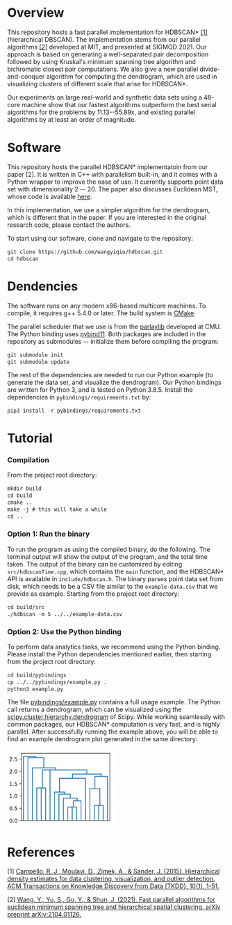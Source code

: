 # Overview

This repository hosts a fast parallel implementation for HDBSCAN* [[1]](https://dl.acm.org/doi/10.1145/2733381) (hierarchical DBSCAN). The implementation stems from our parallel algorithms [[2]](https://arxiv.org/pdf/2104.01126.pdf) developed at MIT, and presented at SIGMOD 2021. Our approach is based on generating a well-separated pair decomposition followed by using Kruskal's minimum spanning tree algorithm and bichromatic closest pair computations. We also give a new parallel divide-and-conquer algorithm for computing the dendrogram, which are used in visualizing clusters of different scale that arise for HDBSCAN*.

Our experiments on large real-world and synthetic data sets using a 48-core machine show that our fastest algorithms outperform the best serial algorithms for the problems by 11.13--55.89x, and existing parallel algorithms by at least an order of magnitude.

# Software

This repository hosts the parallel HDBSCAN* implementatoin from our paper [2]. It is written in C++ with parallelism built-in, and it comes with a Python wrapper to improve the ease of use. It currently supports point data set with dimensionality 2 -- 20. The paper also discusses Euclidean MST, whose code is available [here](https://github.com/wangyiqiu/pargeo.git).

In this implementation, we use a simpler algorithm for the dendrogram, which is different that in the paper. If you are interested in the original research code, please contact the authors.

To start using our software, clone and navigate to the repository:

```
git clone https://github.com/wangyiqiu/hdbscan.git
cd hdbscan
```

# Dendencies

The software runs on any modern x86-based multicore machines. To compile, it requires g++ 5.4.0 or later. The build system is [CMake](https://cmake.org/install/). 

The parallel scheduler that we use is from the [parlaylib](https://github.com/cmuparlay/parlaylib) developed at CMU. The Python binding uses [pybind11](https://github.com/pybind/pybind11). Both packages are included in the repository as submodules -- initialize them before compiling the program:

```
git submodule init
git submodule update
```

The rest of the dependencies are needed to run our Python example (to generate the data set, and visualize the dendrogram). Our Python bindings are written for Python 3, and is tested on Python 3.8.5. Install the dependencies in `pybindings/requirements.txt` by:

```
pip3 install -r pybindings/requirements.txt
```

# Tutorial

### Compilation

From the project root directory:

```
mkdir build
cd build
cmake ..
make -j # this will take a while
cd ..
```

### Option 1: Run the binary

To run the program as using the compiled binary, do the following. The terminal output will show the output of the program, and the total time taken. The output of the binary can be customized by editing `src/hdbscanTime.cpp`, which contains the `main` function, and the HDBSCAN* API is available in `include/hdbscan.h`. The binary parses point data set from disk, which needs to be a CSV file similar to the `example-data.csv` that we provide as example. Starting from the project root directory:

```
cd build/src
./hdbscan -m 5 ../../example-data.csv
```

### Option 2: Use the Python binding

To perform data analytics tasks, we recommend using the Python binding. Please install the Python dependencies mentioned earlier, then starting from the project root directory:

```
cd build/pybindings
cp ../../pybindings/example.py .
python3 example.py
```

The file [pybindings/example.py](https://github.com/wangyiqiu/hdbscan/blob/main/pybindings/example.py) contains a full usage example. The Python call returns a dendrogram, which can be visualized using the [scipy.cluster.hierarchy.dendrogram](https://docs.scipy.org/doc/scipy/reference/generated/scipy.cluster.hierarchy.dendrogram.html#scipy.cluster.hierarchy.dendrogram) of Scipy. While working seamlessly with common packages, our HDBSCAN* computation is very fast, and is highly parallel. After successfully running the example above, you will be able to find an example dendrogram plot generated in the same directory:

<img src="pybindings/example.png" alt="dendrogram-example" width="250"/>

# References

[1] [Campello, R. J., Moulavi, D., Zimek, A., & Sander, J. (2015). Hierarchical density estimates for data clustering, visualization, and outlier detection. ACM Transactions on Knowledge Discovery from Data (TKDD), 10(1), 1-51.](https://dl.acm.org/doi/10.1145/2733381)

[2] [Wang, Y., Yu, S., Gu, Y., & Shun, J. (2021). Fast parallel algorithms for euclidean minimum spanning tree and hierarchical spatial clustering. arXiv preprint arXiv:2104.01126.](https://arxiv.org/pdf/2104.01126.pdf)
